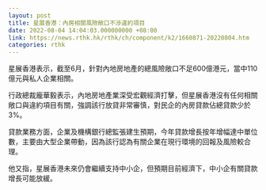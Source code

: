 ```yaml
---
layout: post
title: 星展香港：內房相關風險敞口不涉違約項目
date: 2022-08-04 14:04:03.000000000 +08:00
link: https://news.rthk.hk/rthk/ch/component/k2/1660871-20220804.htm
categories: rthk
---
```


星展香港表示，截至6月，針對內地房地產的總風險敞口不足600億港元，當中110億元與私人企業相關。

行政總裁龐華毅表示，內地房地產業深受宏觀經濟打擊，但星展香港沒有任何相關敞口與違約項目有關，強調該行放貸非常審慎，對民企的內房貸款佔總貸款少於3%。

貸款業務方面，企業及機構銀行總監張建生預期，今年貸款增長按年增幅達中單位數，主要由大型企業帶動，因為該行認為有關企業在現行環境的回報及風險較合理。

他又指，星展香港未來仍會繼續支持中小企，但預期目前經濟下，中小企有關貸款增長可能放緩。
